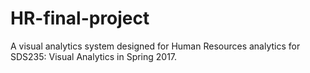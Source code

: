 # HR-final-project
A visual analytics system designed for Human Resources analytics for SDS235: Visual Analytics in Spring 2017. 


